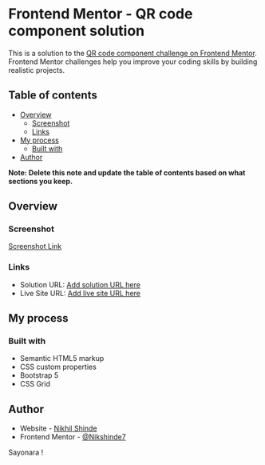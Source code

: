 # Frontend Mentor - QR code component solution

This is a solution to the [QR code component challenge on Frontend Mentor](https://www.frontendmentor.io/challenges/qr-code-component-iux_sIO_H). Frontend Mentor challenges help you improve your coding skills by building realistic projects. 

## Table of contents

- [Overview](#overview)
  - [Screenshot](#screenshot)
  - [Links](#links)
- [My process](#my-process)
  - [Built with](#built-with)
- [Author](#author)


**Note: Delete this note and update the table of contents based on what sections you keep.**

## Overview

### Screenshot

[Screenshot Link](https://screenshotting.s3.ap-south-1.amazonaws.com/Screenshotting2022-08-09_b108643c-2089-4d20-9e21-5fd90f1064bd.png)

### Links

- Solution URL: [Add solution URL here](https://your-solution-url.com)
- Live Site URL: [Add live site URL here](https://your-live-site-url.com)

## My process

### Built with

- Semantic HTML5 markup
- CSS custom properties
- Bootstrap 5
- CSS Grid

## Author

- Website - [Nikhil Shinde](https://nikshindeportfolio.netlify.app/)
- Frontend Mentor - [@Nikshinde7](https://www.frontendmentor.io/profile/Nikshinde7)



Sayonara !